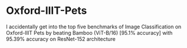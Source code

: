 # Oxford-IIIT-Pets
I accidentally get into the top five benchmarks of Image Classification on Oxford-IIIT Pets by beating Bamboo (ViT-B/16) [95.1% accuracy] with 95.39% accuracy on ResNet-152 architecture
